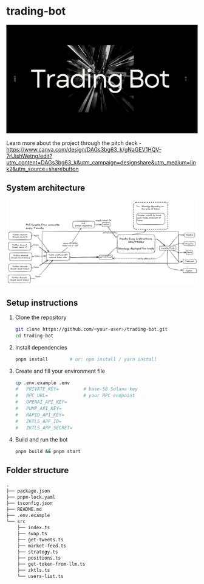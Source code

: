 # trading-bot

![Trading Bot](assets/tradingbot.png)

Learn more about the project through the pitch deck - https://www.canva.com/design/DAGs3bg63_k/gNaGEV1HQV-7rUishWetng/edit?utm_content=DAGs3bg63_k&utm_campaign=designshare&utm_medium=link2&utm_source=sharebutton


## System architecture 

![System Architecture](assets/system-arch.png)

## Setup instructions

1. Clone the repository  
   ```bash
   git clone https://github.com/<your-user>/trading-bot.git
   cd trading-bot
   ```

2. Install dependencies  
   ```bash
   pnpm install        # or: npm install / yarn install
   ```

3. Create and fill your environment file  
   ```bash
   cp .env.example .env
   #   PRIVATE_KEY=         # base-58 Solana key
   #   RPC_URL=             # your RPC endpoint
   #   OPENAI_API_KEY=
   #   PUMP_API_KEY=
   #   RAPID_API_KEY=
   #   ZKTLS_APP_ID=
   #   ZKTLS_APP_SECRET=
   ```

4. Build and run the bot  
   ```bash
   pnpm build && pnpm start
   ```

## Folder structure

```text
.
├── package.json
├── pnpm-lock.yaml
├── tsconfig.json
├── README.md
├── .env.example
└── src
    ├── index.ts
    ├── swap.ts
    ├── get-tweets.ts
    ├── market-feed.ts
    ├── strategy.ts
    ├── positions.ts
    ├── get-token-from-llm.ts
    ├── zktls.ts
    └── users-list.ts
```

